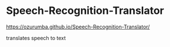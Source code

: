 # Speech-Recognition-Translator

https://ozurumba.github.io/Speech-Recognition-Translator/

translates speech to text
